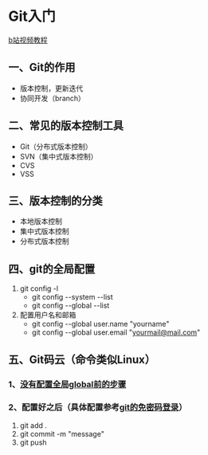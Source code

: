 # Git入门

[b站视频教程](https://www.bilibili.com/video/BV1FE411P7B3?spm_id_from=333.999.0.0)

## 一、Git的作用

- 版本控制，更新迭代
- 协同开发（branch）

## 二、常见的版本控制工具

- Git（分布式版本控制）
- SVN（集中式版本控制）
- CVS
- VSS

## 三、版本控制的分类

- 本地版本控制
- 集中式版本控制
- 分布式版本控制

## 四、git的全局配置

1. git config -l
   - git config --system --list
   - git config --global --list
2. 配置用户名和邮箱
   - git config --global user.name "yourname"
   - git config --global user.email "yourmail@mail.com"

## 五、Git码云（命令类似Linux）

### 1、[没有配置全局global前的步骤](https://gitee.com/all-about-git)

### 2、配置好之后（具体配置参考[git的免密码登录](https://www.bilibili.com/video/BV1FE411P7B3?p=11&vd_source=76726883053235fcf232f2186b9fb68c)） 

1. git add .
2. git commit -m "message"
3. git push





